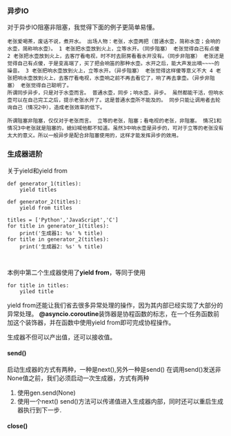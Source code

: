 ### 异步IO
对于异步IO阻塞非阻塞，我觉得下面的例子更简单易懂。
```
老张爱喝茶，废话不说，煮开水。 出场人物：老张，水壶两把（普通水壶，简称水壶；会响的水壶，简称响水壶）。 1 老张把水壶放到火上，立等水开。（同步阻塞） 老张觉得自己有点傻 2 老张把水壶放到火上，去客厅看电视，时不时去厨房看看水开没有。（同步非阻塞） 老张还是觉得自己有点傻，于是变高端了，买了把会响笛的那种水壶。水开之后，能大声发出嘀~~~~的噪音。 3 老张把响水壶放到火上，立等水开。（异步阻塞） 老张觉得这样傻等意义不大 4 老张把响水壶放到火上，去客厅看电视，水壶响之前不再去看它了，响了再去拿壶。（异步非阻塞） 老张觉得自己聪明了。
所谓同步异步，只是对于水壶而言。 普通水壶，同步；响水壶，异步。 虽然都能干活，但响水壶可以在自己完工之后，提示老张水开了。这是普通水壶所不能及的。 同步只能让调用者去轮询自己（情况2中），造成老张效率的低下。

所谓阻塞非阻塞，仅仅对于老张而言。 立等的老张，阻塞；看电视的老张，非阻塞。 情况1和情况3中老张就是阻塞的，媳妇喊他都不知道。虽然3中响水壶是异步的，可对于立等的老张没有太大的意义。所以一般异步是配合非阻塞使用的，这样才能发挥异步的效用。
```
### 生成器进阶
关于yield和yield from
```
def generator_1(titles):
	yield titles

def generator_2(titles):
	yield from titles

titles = ['Python','JavaScript','C']
for title in generator_1(titles):
	print('生成器1: %s' % title)
for title in generator_2(titles):
	print('生成器2: %s' % title)

	
```
本例中第二个生成器使用了**yield from**，等同于使用
```
for title in titles:
	yiled title
```
yield from还能让我们省去很多异常处理的操作，因为其内部已经实现了大部分的异常处理。
**@asyncio.coroutine**装饰器是协程函数的标志，在一个任务函数前加这个装饰器，并在函数中使用yield from即可完成协程操作。

生成器不但可以产出值，还可以接收值。

#### send()
启动生成器的方式有两种，一种是next(),另外一种是send()
在调用send()发送非None值之前，我们必须启动一次生成器，方式有两种
1. 使用gen.send(None)
2. 使用一个next()
send()方法可以传递值进入生成器内部，同时还可以重启生成器执行到下一步.
#### close()

